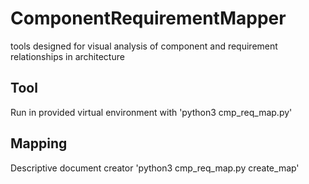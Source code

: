 # ComponentRequirementMapper
tools designed for visual analysis of component and requirement relationships in architecture

## Tool
Run in provided virtual environment with 'python3 cmp_req_map.py'

## Mapping 
Descriptive document creator 'python3 cmp_req_map.py create_map' 
